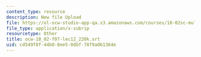 ```yaml
---
content_type: resource
description: New file Upload
file: https://ol-ocw-studio-app-qa.s3.amazonaws.com/courses/18-02sc-multivariable-calculus-fall-2010/cd549f8f44b08ee50dbf78f9a0b1364e_ocw-18_02-f07-lec12_220k.srt
file_type: application/x-subrip
resourcetype: Other
title: ocw-18_02-f07-lec12_220k.srt
uid: cd549f8f-44b0-8ee5-0dbf-78f9a0b1364e
---
```

